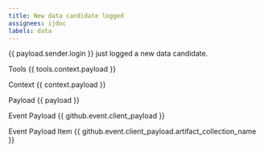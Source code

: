 ```yaml
---
title: New data candidate logged
assignees: ijdoc
labels: data
---
```

{{ payload.sender.login }} just logged a new data candidate.

Tools
{{ tools.context.payload }}

Context
{{ context.payload }}

Payload
{{ payload }}

Event Payload
{{ github.event.client_payload }}

Event Payload Item
{{ github.event.client_payload.artifact_collection_name }}